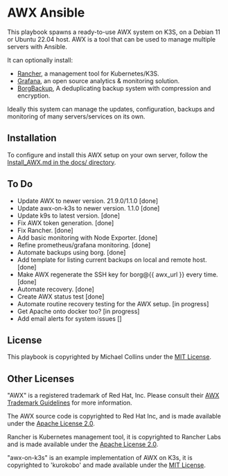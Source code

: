 # AWX Ansible

This playbook spawns a ready-to-use AWX system on K3S, on a Debian 11 or Ubuntu 22.04 host.
AWX is a tool that can be used to manage multiple servers with Ansible.

It can optionally install:
- [Rancher](https://www.rancher.com/), a management tool for Kubernetes/K3S.
- [Grafana](https://grafana.com/), an open source analytics & monitoring solution.
- [BorgBackup](https://www.borgbackup.org/), A deduplicating backup system with compression and encryption.


Ideally this system can manage the updates, configuration, backups and monitoring of many servers/services on its own. 


## Installation

To configure and install this AWX setup on your own server, follow the [Install_AWX.md in the docs/ directory](docs/Install_AWX.md).


## To Do

- Update AWX to newer version. 21.9.0/1.1.0 [done]
- Update awx-on-k3s to newer version. 1.1.0 [done]
- Update k9s to latest version. [done]
- Fix AWX token generation. [done]
- Fix Rancher. [done]
- Add basic monitoring with Node Exporter. [done]
- Refine prometheus/grafana monitoring. [done]
- Automate backups using borg. [done]
- Add template for listing current backups on local and remote host. [done]
- Make AWX regenerate the SSH key for borg@{{ awx_url }} every time. [done]
- Automate recovery. [done]
- Create AWX status test [done]
- Automate routine recovery testing for the AWX setup. [in progress]
- Get Apache onto docker too? [in progress]
- Add email alerts for system issues []


## License

This playbook is copyrighted by Michael Collins under the [MIT License](licenses/MIT_License_Michael_Collins.txt).


## Other Licenses

"AWX" is a registered trademark of Red Hat, Inc. Please consult their [AWX Trademark Guidelines](https://github.com/ansible/awx-logos/blob/master/TRADEMARKS.md) for more information.

The AWX source code is copyrighted to Red Hat Inc, and is made available under the [Apache License 2.0](https://github.com/ansible/awx/blob/devel/LICENSE.md).

Rancher is Kubernetes management tool, it is copyrighted to Rancher Labs and is made available under the [Apache License 2.0](https://github.com/rancher/rancher/blob/release/v2.7/LICENSE).

"awx-on-k3s" is an example implementation of AWX on K3s, it is copyrighted to 'kurokobo' and made available under the [MIT License](https://github.com/kurokobo/awx-on-k3s/blob/main/LICENSE).